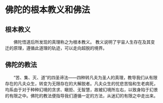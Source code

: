 # 佛陀的根本教义和佛法
## 根本教义
&emsp;&emsp;佛陀悟道后所发现的真理称之为根本教义。
教义说明了宇宙人生存在及其变迁的原理，遵循此道理的轨迹，可以走向超脱的境界。

## 佛陀的教法
&emsp;&emsp;“苦、集、灭、道”的四圣谛法——四种转凡夫为圣人的真理，教导我们从有限存在的凡夫众生，转变为无限存在的大解脱者。凡夫众生的忧悲苦恼和生老病死，均系由于对于种种幻境的贪求、瞋拒、无智慧，故被幻境所左右，以致身陷于幻景的有限之中。佛陀的教法便指导我们遵循一定的方法，从迷幻的有限之中走出来。

